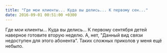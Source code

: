 ```yaml
---
title: "Где мои клиенты... Куда вы делись... К первому сен..."
date: 2016-09-01 00:51:00 +0300
---
```


Где мои клиенты... Куда вы делись... К первому сентября детей наверное готовите вторую неделю. А, нет, "Данный вид связи недоступен для этого абонента". Таких сложных приколов у меня ещё небыло.

